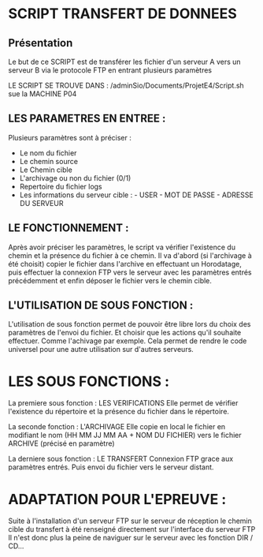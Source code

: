 # SCRIPT TRANSFERT DE DONNEES 
## Présentation 
Le but de ce SCRIPT est de transférer les fichier d'un serveur A vers un serveur B via le protocole FTP en entrant plusieurs paramètres

LE SCRIPT SE TROUVE DANS : /adminSio/Documents/ProjetE4/Script.sh sue la MACHINE P04

## LES PARAMETRES EN ENTREE : 

Plusieurs paramètres sont à préciser : 
  - Le nom du fichier
  - Le chemin source
  - Le Chemin cible
  - L'archivage ou non du fichier (0/1)
  - Repertoire du fichier logs
  - Les informations du serveur cible :
                      - USER
                      - MOT DE PASSE
                      - ADRESSE DU SERVEUR



## LE FONCTIONNEMENT  : 

Après avoir préciser les paramètres, le script va vérifier l'existence du chemin et la présence du fichier à ce chemin.
Il va d'abord (si l'archivage à été choisit) copier le fichier dans l'archive en effectuant un Horodatage, puis effectuer la connexion FTP vers le serveur avec les paramètres entrés précédemment et enfin déposer le fichier vers le chemin cible.


## L'UTILISATION DE SOUS FONCTION : 

L'utilisation de sous fonction permet de pouvoir être libre lors du choix des paramètres de l'envoi du fichier. Et choisir que les actions qu'il souhaite effectuer. Comme l'achivage par exemple.
Cela permet de rendre le code universel pour une autre utilisation sur d'autres serveurs.


# LES SOUS FONCTIONS :
La premiere sous fonction : LES VERIFICATIONS
  Elle permet de vérifier l'existence du répertoire et la présence du fichier dans le répertoire.
  
La seconde fonction : L'ARCHIVAGE 
  Elle copie en local le fichier en modifiant le nom (HH MM JJ MM AA + NOM DU FICHIER) vers le fichier ARCHIVE (précisé en paramètre) 
 
La derniere sous fonction : LE TRANSFERT 
  Connexion FTP grace aux paramètres entrés. Puis envoi du fichier vers le serveur distant.
  
# ADAPTATION POUR L'EPREUVE :
Suite à l'installation d'un serveur FTP sur le serveur de réception le chemin cible du transfert à été renseigné directement sur l'interface du serveur FTP
Il n'est donc plus la peine de naviguer sur le serveur avec les fonction DIR / CD...
